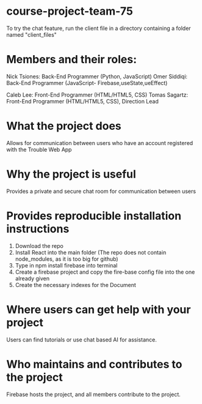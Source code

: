 # course-project-team-75
To try the chat feature, run the client file in a directory containing a folder named "client_files"

# Members and their roles:
Nick Tsiones: Back-End Programmer (Python, JavaScript)
Omer Siddiqi: Back-End Programmer (JavaScript- Firebase,useState,ueEffect)


Caleb Lee: Front-End Programmer (HTML/HTML5, CSS)
Tomas Sagartz: Front-End Programmer (HTML/HTML5, CSS), Direction Lead


# What the project does
Allows for communication between users who have an account registered with the Trouble Web App

# Why the project is useful
Provides a private and secure chat room for communication between users

# Provides reproducible installation instructions
1. Download the repo
2. Install React into the main folder (The repo does not contain node_modules, as it is too big for github)
3. Type in npm install firebase into terminal 
4. Create a firebase project and copy the fire-base config file into the one already given
5. Create the necessary indexes for the Document

# Where users can get help with your project
Users can find tutorials or use chat based AI for assistance.

# Who maintains and contributes to the project
Firebase hosts the project, and all members contribute to the project.
